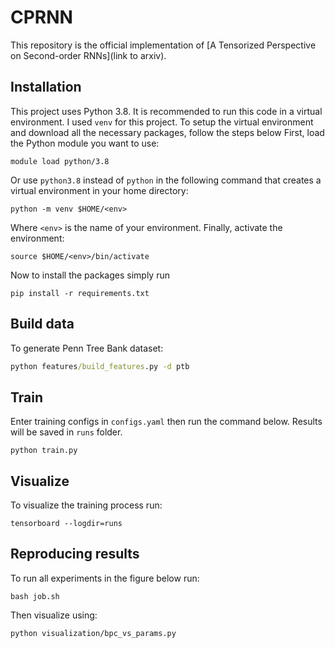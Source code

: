 # CPRNN

This repository is the official implementation of [A Tensorized Perspective on Second-order RNNs](link to arxiv). 

## Installation
This project uses Python 3.8. 
It is recommended to run this code in a virtual environment. I used `venv` for this project.
To setup the virtual environment and download all the necessary packages, follow the steps below
First, load the Python module you want to use:
```
module load python/3.8
```
Or use `python3.8` instead of `python` in the following command that creates a virtual environment in your home directory:
```
python -m venv $HOME/<env>
```
Where `<env>` is the name of your environment. Finally, activate the environment:
```
source $HOME/<env>/bin/activate
```
Now to install the packages simply run
```
pip install -r requirements.txt
```

## Build data

To generate Penn Tree Bank dataset:

```cmd
python features/build_features.py -d ptb
```
 

## Train

Enter training configs in `configs.yaml` then run the command below. Results will be saved in `runs` folder.

```train
python train.py
```

## Visualize

To visualize the training process run:
```train
tensorboard --logdir=runs
```

## Reproducing results
To run all experiments in the figure below run:
```commandline
bash job.sh
```

Then visualize using:
```commandline
python visualization/bpc_vs_params.py
```

<!-- ![img.png](img.png) -->



